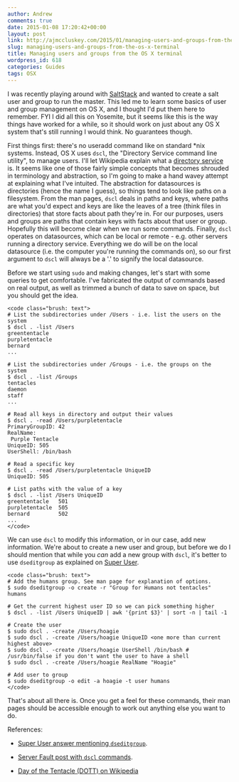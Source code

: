 ```yaml
---
author: Andrew
comments: true
date: 2015-01-08 17:20:42+00:00
layout: post
link: http://ajmccluskey.com/2015/01/managing-users-and-groups-from-the-os-x-terminal/
slug: managing-users-and-groups-from-the-os-x-terminal
title: Managing users and groups from the OS X terminal
wordpress_id: 618
categories: Guides
tags: OSX
---
```


I was recently playing around with [SaltStack](http://www.saltstack.com) and wanted to create a salt user and group to run the master. This led me to learn some basics of user and group management on OS X, and I thought I'd put them here to remember. FYI I did all this on Yosemite, but it seems like this is the way things have worked for a while, so it should work on just about any OS X system that's still running I would think. No guarantees though.

<!-- more -->

First things first: there's no useradd command like on standard *nix systems. Instead, OS X uses `dscl`, the "Directory Service command line utility", to manage users. I'll let Wikipedia explain what a [directory service](https://en.wikipedia.org/wiki/Directory_service) is. It seems like one of those fairly simple concepts that becomes shrouded in terminology and abstraction, so I'm going to make a hand wavey attempt at explaining what I've intuited.  The abstraction for datasources is directories (hence the name I guess), so things tend to look like paths on a filesystem. From the man pages, `dscl` deals in paths and keys, where paths are what you'd expect and keys are like the leaves of a tree (think files in directories) that store facts about path they're in. For our purposes, users and groups are paths that contain keys with facts about that user or group. Hopefully this will become clear when we run some commands. Finally, `dscl` operates on datasources, which can be local or remote - e.g. other servers running a directory service. Everything we do will be on the local datasource (i.e. the computer you're running the commands on), so our first argument to `dscl` will always be a '.' to signify the local datasource.

Before we start using `sudo` and making changes, let's start with some queries to get comfortable. I've fabricated the output of commands based on real output, as well as trimmed a bunch of data to save on space, but you should get the idea.


    
    <code class="brush: text">
    # List the subdirectories under /Users - i.e. list the users on the system
    $ dscl . -list /Users
    greententacle
    purpletentacle
    bernard
    ...
    
    # List the subdirectories under /Groups - i.e. the groups on the system
    $ dscl . -list /Groups
    tentacles
    daemon
    staff
    ...
    
    # Read all keys in directory and output their values
    $ dscl . -read /Users/purpletentacle
    PrimaryGroupID: 42
    RealName:
     Purple Tentacle
    UniqueID: 505
    UserShell: /bin/bash
    
    # Read a specific key
    $ dscl . -read /Users/purpletentacle UniqueID
    UniqueID: 505
    
    # List paths with the value of a key
    $ dscl . -list /Users UniqueID
    greententacle	501
    purpletentacle	505
    bernard			502
    ...
    </code>



We can use `dscl` to modify this information, or in our case, add new information. We're about to create a new user and group, but before we do I should mention that while you _can_ add a new group with `dscl`, it's better to use `dseditgroup` as explained on [Super User](http://superuser.com/a/214311/89966).


    
    <code class="brush: text">
    # Add the humans group. See man page for explanation of options.
    $ sudo dseditgroup -o create -r "Group for Humans not tentacles" humans
    
    # Get the current highest user ID so we can pick something higher
    $ dscl . -list /Users UniqueID | awk '{print $3}' | sort -n | tail -1
    
    # Create the user
    $ sudo dscl . -create /Users/hoagie 
    $ sudo dscl . -create /Users/hoagie UniqueID <one more than current highest above>
    $ sudo dscl . -create /Users/hoagie UserShell /bin/bash # /usr/bin/false if you don't want the user to have a shell 
    $ sudo dscl . -create /Users/hoagie RealName "Hoagie"
    
    # Add user to group
    $ sudo dseditgroup -o edit -a hoagie -t user humans
    </code>



That's about all there is. Once you get a feel for these commands, their man pages should be accessible enough to work out anything else you want to do.

References:



	
  * [Super User answer mentioning `dseditgroup`](http://superuser.com/questions/214004/how-to-add-user-to-a-group-from-mac-os-x-command-line).

	
  * [Server Fault post with `dscl` commands](http://serverfault.com/questions/20702/how-do-i-create-user-accounts-from-the-terminal-in-mac-os-x-10-5).

	
  * [Day of the Tentacle (DOTT) on Wikipedia](https://en.wikipedia.org/wiki/Day_of_the_Tentacle)


